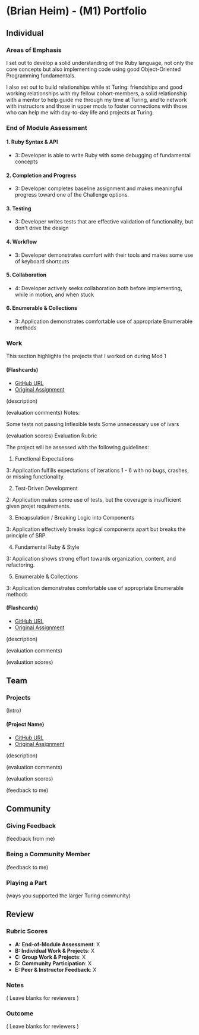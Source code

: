 # (Brian Heim) - (M1) Portfolio
## Individual

### Areas of Emphasis

I set out to develop a solid understanding of the Ruby language, not only the core concepts but also implementing code using good Object-Oriented Programming fundamentals. 

I also set out to build relationships while at Turing: friendships and good working relationships with my fellow cohort-members, a solid relationship with a mentor to help guide me through my time at Turing, and to network with instructors and those in upper mods to foster connections with those who can help me with day-to-day life and projects at Turing.

### End of Module Assessment

#### 1. Ruby Syntax & API

* 3: Developer is able to write Ruby with some debugging of fundamental concepts

#### 2. Completion and Progress

* 3: Developer completes baseline assignment and makes meaningful progress toward one of the Challenge options.

#### 3. Testing

* 3: Developer writes tests that are effective validation of functionality, but don't drive the design

#### 4. Workflow


* 3: Developer demonstrates comfort with their tools and makes some use of keyboard shortcuts

#### 5. Collaboration

* 4: Developer actively seeks collaboration both before implementing, while in motion, and when stuck

#### 6. Enumerable & Collections


* 3: Application demonstrates comfortable use of appropriate Enumerable methods

### Work

This section highlights the projects that I worked on during Mod 1

#### (Flashcards)

* [GitHub URL](https://github.com/bheim6/Flashcards)
* [Original Assignment]()

(description)

(evaluation comments)
Notes:

Some tests not passing
Inflexible tests
Some unnecessary use of ivars

(evaluation scores)
Evaluation Rubric

The project will be assessed with the following guidelines:

1. Functional Expectations

3: Application fulfills expectations of iterations 1 - 6 with no bugs, crashes, or missing functionality.

2. Test-Driven Development

2: Application makes some use of tests, but the coverage is insufficient given projet requirements.

3. Encapsulation / Breaking Logic into Components

3: Application effectively breaks logical components apart but breaks the principle of SRP.

4. Fundamental Ruby & Style

3: Application shows strong effort towards organization, content, and refactoring.

5. Enumerable & Collections

3: Application demonstrates comfortable use of appropriate Enumerable methods


#### (Flashcards)

* [GitHub URL](https://github.com/bheim6/Flashcards)
* [Original Assignment]()

(description)

(evaluation comments)

(evaluation scores)

## Team

### Projects

(Intro)

#### (Project Name)

* [GitHub URL]()
* [Original Assignment]()

(description)

(evaluation comments)

(evaluation scores)

(feedback to me)

## Community

### Giving Feedback

(feedback from me)

### Being a Community Member

(feedback to me)

### Playing a Part

(ways you supported the larger Turing community)

## Review

### Rubric Scores

* **A: End-of-Module Assessment**: X
* **B: Individual Work & Projects**: X
* **C: Group Work & Projects**: X
* **D: Community Participation**: X
* **E: Peer & Instructor Feedback**: X

### Notes

( Leave blanks for reviewers )

### Outcome

( Leave blanks for reviewers )
